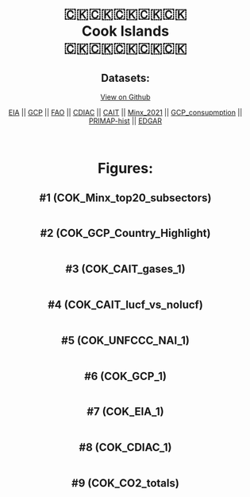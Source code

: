 
<center>
<h1 align="center">
🇨🇰🇨🇰🇨🇰🇨🇰🇨🇰
<br>
Cook Islands
<br>
🇨🇰🇨🇰🇨🇰🇨🇰🇨🇰
</h1>
<h2>Datasets:</h2>
<p><a href="https://github.com/dquintani/GreenhouseData/tree/master/country_data/COK_Cook Islands/data">View on Github</a>
<br></p><p><a href="data/COK_EIA.csv">EIA</a> || <a href="data/COK_GCP.csv">GCP</a> || <a href="data/COK_FAO.csv">FAO</a> || <a href="data/COK_CDIAC.csv">CDIAC</a> || <a href="data/COK_CAIT.csv">CAIT</a> || <a href="data/COK_Minx_2021.csv">Minx_2021</a> || <a href="data/COK_GCP_consupmption.csv">GCP_consupmption</a> || <a href="data/COK_PRIMAP-hist.csv">PRIMAP-hist</a> || <a href="data/COK_EDGAR.csv">EDGAR</a></p><p><br></p>
<h1>Figures:</h1><h2>#1 (COK_Minx_top20_subsectors)</h2>
<p><img alt="" src="figures/COK_Minx_top20_subsectors.png" /></p><h2>#2 (COK_GCP_Country_Highlight)</h2>
<p><img alt="" src="figures/COK_GCP_Country_Highlight.png" /></p><h2>#3 (COK_CAIT_gases_1)</h2>
<p><img alt="" src="figures/COK_CAIT_gases_1.png" /></p><h2>#4 (COK_CAIT_lucf_vs_nolucf)</h2>
<p><img alt="" src="figures/COK_CAIT_lucf_vs_nolucf.png" /></p><h2>#5 (COK_UNFCCC_NAI_1)</h2>
<p><img alt="" src="figures/COK_UNFCCC_NAI_1.png" /></p><h2>#6 (COK_GCP_1)</h2>
<p><img alt="" src="figures/COK_GCP_1.png" /></p><h2>#7 (COK_EIA_1)</h2>
<p><img alt="" src="figures/COK_EIA_1.png" /></p><h2>#8 (COK_CDIAC_1)</h2>
<p><img alt="" src="figures/COK_CDIAC_1.png" /></p><h2>#9 (COK_CO2_totals)</h2>
<p><img alt="" src="figures/COK_CO2_totals.png" /></p>